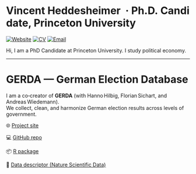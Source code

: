 <!-- ———————————————————————————————————————————————————————————— -->
<!-- Vincent Heddesheimer · Princeton University · Ph.D. Candidate -->
<!-- ———————————————————————————————————————————————————————————— -->

# Vincent Heddesheimer&nbsp; · Ph.D. Candidate, Princeton University

[![Website](https://img.shields.io/badge/Website-Visit-blue?style=flat-square&logo=google-chrome)](https://vincentheddesheimer.github.io)
[![CV](https://img.shields.io/badge/CV-PDF-orange?style=flat-square&logo=adobe-acrobat-reader)](https://vincentheddesheimer.github.io/cv/VHeddesheimer_CV.pdf)
[![Email](https://img.shields.io/badge/Email-vincent.heddesheimer%40princeton.edu-red?style=flat-square&logo=gmail)](mailto:vincent.heddesheimer@princeton.edu)

Hi, I am a PhD Candidate at Princeton University. I study political economy.

----

# GERDA — German Election Database

I am a co‑creator of **GERDA** (with Hanno Hilbig, Florian Sichart, and Andreas Wiedemann).  
We collect, clean, and harmonize German election results across levels of government.

🌐 [Project site](http://www.german-elections.com/) 

💻 [GitHub repo](https://github.com/awiedem/german_election_data) 

📦 [R package](https://github.com/hhilbig/gerda) 

📄 [Data descriptor (Nature Scientific Data)](https://www.nature.com/articles/s41597-025-04811-5)
